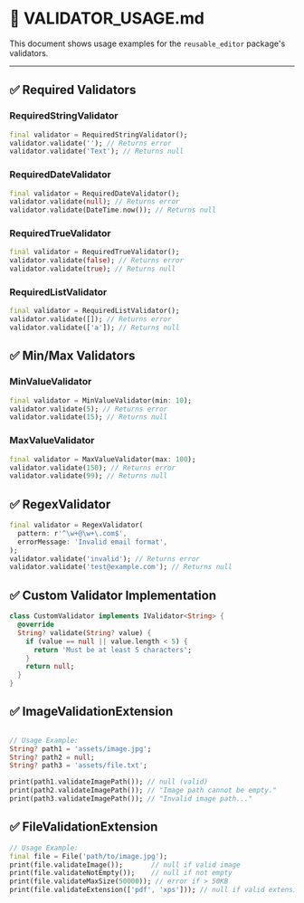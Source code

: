 # 📗 VALIDATOR_USAGE.md

This document shows usage examples for the `reusable_editor` package's validators.

---

## ✅ Required Validators

### RequiredStringValidator

```dart
final validator = RequiredStringValidator();
validator.validate(''); // Returns error
validator.validate('Text'); // Returns null
```

### RequiredDateValidator

```dart
final validator = RequiredDateValidator();
validator.validate(null); // Returns error
validator.validate(DateTime.now()); // Returns null
```

### RequiredTrueValidator

```dart
final validator = RequiredTrueValidator();
validator.validate(false); // Returns error
validator.validate(true); // Returns null
```

### RequiredListValidator

```dart
final validator = RequiredListValidator();
validator.validate([]); // Returns error
validator.validate(['a']); // Returns null
```

## ✅ Min/Max Validators

### MinValueValidator

```dart
final validator = MinValueValidator(min: 10);
validator.validate(5); // Returns error
validator.validate(15); // Returns null
```

### MaxValueValidator

```dart
final validator = MaxValueValidator(max: 100);
validator.validate(150); // Returns error
validator.validate(99); // Returns null
```

## ✅ RegexValidator

```dart
final validator = RegexValidator(
  pattern: r'^\w+@\w+\.com$',
  errorMessage: 'Invalid email format',
);
validator.validate('invalid'); // Returns error
validator.validate('test@example.com'); // Returns null
```

## ✅ Custom Validator Implementation

```dart
class CustomValidator implements IValidator<String> {
  @override
  String? validate(String? value) {
    if (value == null || value.length < 5) {
      return 'Must be at least 5 characters';
    }
    return null;
  }
}
```

## ✅ ImageValidationExtension

```dart

// Usage Example:
String? path1 = 'assets/image.jpg';
String? path2 = null;
String? path3 = 'assets/file.txt';

print(path1.validateImagePath()); // null (valid)
print(path2.validateImagePath()); // "Image path cannot be empty."
print(path3.validateImagePath()); // "Invalid image path..."


```

## ✅ FileValidationExtension

```dart
// Usage Example:
final file = File('path/to/image.jpg');
print(file.validateImage());       // null if valid image
print(file.validateNotEmpty());    // null if not empty
print(file.validateMaxSize(50000)); // error if > 50KB
print(file.validateExtension(['pdf', 'xps'])); // null if valid extension
```
